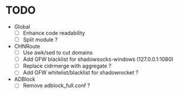 # TODO

- Global
  - [ ] Enhance code readability
  - [ ] Split module ?

- CHNRoute
  - [ ] Use awk/sed to cut domains
  - [ ] Add GFW blacklist for shadowsocks-windows (127.0.0.1:1080)
  - [ ] Replace cidrmerge with aggregate ?
  - [ ] Add GFW whitelist/blacklist for shadowrocket ?

- ADBlock
  - [ ] Remove adblock_full.conf ?
